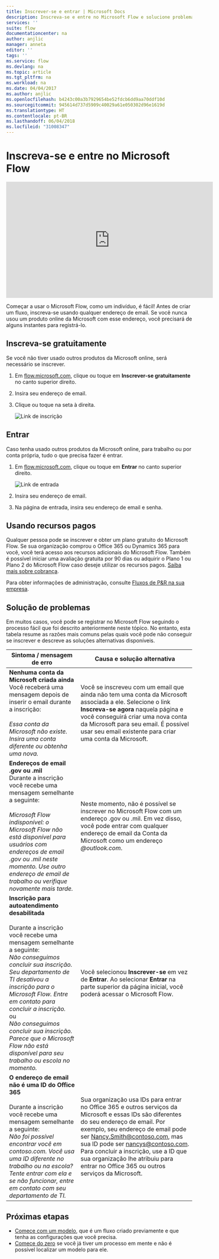 ```yaml
---
title: Inscrever-se e entrar | Microsoft Docs
description: Inscreva-se e entre no Microsoft Flow e solucione problemas com esse processo.
services: ''
suite: flow
documentationcenter: na
author: anjlic
manager: anneta
editor: ''
tags: ''
ms.service: flow
ms.devlang: na
ms.topic: article
ms.tgt_pltfrm: na
ms.workload: na
ms.date: 04/04/2017
ms.author: anjlic
ms.openlocfilehash: b4243c00a3b7929654be52fdcb6dd9aa70ddf10d
ms.sourcegitcommit: 945614d737d5909c40029a61e050302d96e1619d
ms.translationtype: HT
ms.contentlocale: pt-BR
ms.lasthandoff: 06/04/2018
ms.locfileid: "31008347"
---
```

# <a name="sign-up-and-sign-in-for-microsoft-flow"></a>Inscreva-se e entre no Microsoft Flow
<iframe width="560" height="315" src="https://www.youtube.com/embed/cRkmSZrctLc?list=PL8nfc9haGeb55I9wL9QnWyHp3ctU2_ThF" frameborder="0" allowfullscreen></iframe>

Começar a usar o Microsoft Flow, como um indivíduo, é fácil! Antes de criar um fluxo, inscreva-se usando qualquer endereço de email. Se você nunca usou um produto online da Microsoft com esse endereço, você precisará de alguns instantes para registrá-lo.

## <a name="sign-up-free"></a>Inscreva-se gratuitamente
Se você não tiver usado outros produtos da Microsoft online, será necessário se inscrever.

1. Em [flow.microsoft.com](https://flow.microsoft.com), clique ou toque em **Inscrever-se gratuitamente** no canto superior direito.
2. Insira seu endereço de email.
3. Clique ou toque na seta à direita.

    ![Link de inscrição](./media/sign-up-sign-in/signup.png)

## <a name="sign-in"></a>Entrar
Caso tenha usado outros produtos da Microsoft online, para trabalho ou por conta própria, tudo o que precisa fazer é entrar.

1. Em [flow.microsoft.com](https://flow.microsoft.com), clique ou toque em **Entrar** no canto superior direito.

    ![Link de entrada](./media/sign-up-sign-in/signin.png)
2. Insira seu endereço de email.
3. Na página de entrada, insira seu endereço de email e senha.

## <a name="using-paid-features"></a>Usando recursos pagos
Qualquer pessoa pode se inscrever e obter um plano gratuito do Microsoft Flow. Se sua organização comprou o Office 365 ou Dynamics 365 para você, você terá acesso aos recursos adicionais do Microsoft Flow. Também é possível iniciar uma avaliação gratuita por 90 dias ou adquirir o Plano 1 ou Plano 2 do Microsoft Flow caso deseje utilizar os recursos pagos. [Saiba mais sobre cobrança](billing-questions.md).

Para obter informações de administração, consulte [Fluxos de P&R na sua empresa](organization-q-and-a.md).

## <a name="troubleshooting"></a>Solução de problemas
Em muitos casos, você pode se registrar no Microsoft Flow seguindo o processo fácil que foi descrito anteriormente neste tópico. No entanto, esta tabela resume as razões mais comuns pelas quais você pode não conseguir se inscrever e descreve as soluções alternativas disponíveis.


|                                                                                                                                                                                       Sintoma / mensagem de erro                                                                                                                                                                                        |                                                                                                                                                                              Causa e solução alternativa                                                                                                                                                                              |
|------------------------------------------------------------------------------------------------------------------------------------------------------------------------------------------------------------------------------------------------------------------------------------------------------------------------------------------------------------------------------------------------------|--------------------------------------------------------------------------------------------------------------------------------------------------------------------------------------------------------------------------------------------------------------------------------------------------------------------------------------------------------------------------------|
|                                                                                       **Nenhuma conta da Microsoft criada ainda** <br> Você receberá uma mensagem depois de inserir o email durante a inscrição:<br><br> *Essa conta da Microsoft não existe. Insira uma conta diferente ou obtenha uma nova.*                                                                                       |                                              Você se inscreveu com um email que ainda não tem uma conta da Microsoft associada a ele. Selecione o link **Inscreva-se agora** naquela página e você conseguirá criar uma nova conta da Microsoft para seu email. É possível usar seu email existente para criar uma conta da Microsoft.                                               |
|                                                  **Endereços de email .gov ou .mil**<br>Durante a inscrição você recebe uma mensagem semelhante a seguinte:<br><br>*Microsoft Flow indisponível: o Microsoft Flow não está disponível para usuários com endereços de email .gov ou .mil neste momento. Use outro endereço de email de trabalho ou verifique novamente mais tarde.*                                                  |                                                                                            Neste momento, não é possível se inscrever no Microsoft Flow com um endereço .gov ou .mil. Em vez disso, você pode entrar com qualquer endereço de email da Conta da Microsoft como um endereço *\@outlook.com*.                                                                                             |
| **Inscrição para autoatendimento desabilitada**<br><br>Durante a inscrição você recebe uma mensagem semelhante a seguinte:<br>*Não conseguimos concluir sua inscrição. Seu departamento de TI desativou a inscrição para o Microsoft Flow. Entre em contato para concluir a inscrição.* <br>ou<br> *Não conseguimos concluir sua inscrição. Parece que o Microsoft Flow não está disponível para seu trabalho ou escola no momento.* |                                                                                        Você selecionou **Inscrever-se** em vez de **Entrar**. Ao selecionar **Entrar** na parte superior da página inicial, você poderá acessar o Microsoft Flow.                                                                                        |
|                                                   **O endereço de email não é uma ID do Office 365**<br><br>Durante a inscrição você recebe uma mensagem semelhante a seguinte:<br>*Não foi possível encontrar você em contoso.com.  Você usa uma ID diferente no trabalho ou na escola? Tente entrar com ela e se não funcionar, entre em contato com seu departamento de TI.*                                                    | Sua organização usa IDs para entrar no Office 365 e outros serviços da Microsoft e essas IDs são diferentes do seu endereço de email. Por exemplo, seu endereço de email pode ser Nancy.Smith@contoso.com, mas sua ID pode ser nancys@contoso.com. Para concluir a inscrição, use a ID que sua organização lhe atribuiu para entrar no Office 365 ou outros serviços da Microsoft. |

## <a name="next-steps"></a>Próximas etapas
* [Comece com um modelo](get-started-logic-template.md), que é um fluxo criado previamente e que tenha as configurações que você precisa.
* [Comece do zero](get-started-logic-flow.md) se você já tiver um processo em mente e não é possível localizar um modelo para ele.

